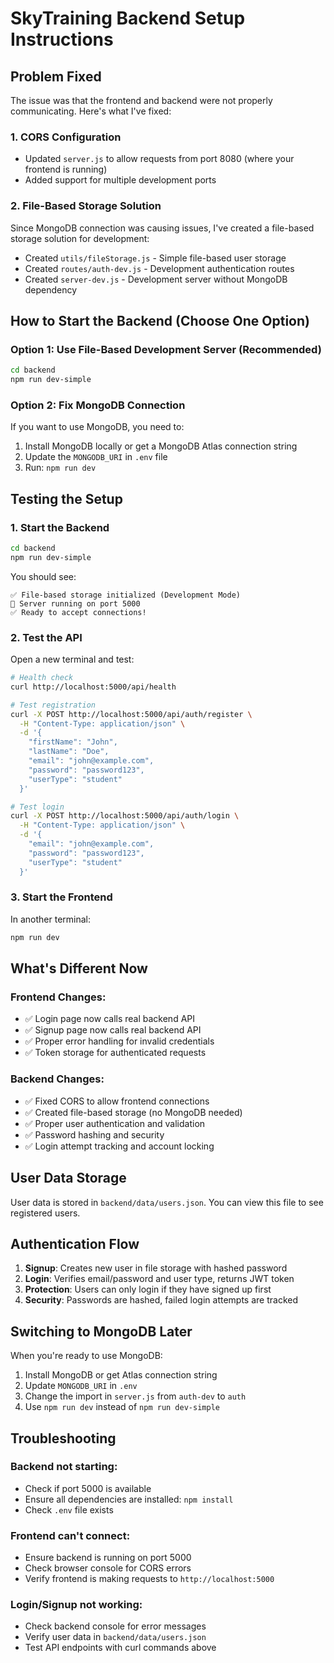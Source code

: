 # SkyTraining Backend Setup Instructions

## Problem Fixed

The issue was that the frontend and backend were not properly communicating. Here's what I've fixed:

### 1. **CORS Configuration**

- Updated `server.js` to allow requests from port 8080 (where your frontend is running)
- Added support for multiple development ports

### 2. **File-Based Storage Solution**

Since MongoDB connection was causing issues, I've created a file-based storage solution for development:

- Created `utils/fileStorage.js` - Simple file-based user storage
- Created `routes/auth-dev.js` - Development authentication routes
- Created `server-dev.js` - Development server without MongoDB dependency

## How to Start the Backend (Choose One Option)

### Option 1: Use File-Based Development Server (Recommended)

```bash
cd backend
npm run dev-simple
```

### Option 2: Fix MongoDB Connection

If you want to use MongoDB, you need to:

1. Install MongoDB locally or get a MongoDB Atlas connection string
2. Update the `MONGODB_URI` in `.env` file
3. Run: `npm run dev`

## Testing the Setup

### 1. Start the Backend

```bash
cd backend
npm run dev-simple
```

You should see:

```
✅ File-based storage initialized (Development Mode)
🚀 Server running on port 5000
✅ Ready to accept connections!
```

### 2. Test the API

Open a new terminal and test:

```bash
# Health check
curl http://localhost:5000/api/health

# Test registration
curl -X POST http://localhost:5000/api/auth/register \
  -H "Content-Type: application/json" \
  -d '{
    "firstName": "John",
    "lastName": "Doe",
    "email": "john@example.com",
    "password": "password123",
    "userType": "student"
  }'

# Test login
curl -X POST http://localhost:5000/api/auth/login \
  -H "Content-Type: application/json" \
  -d '{
    "email": "john@example.com",
    "password": "password123",
    "userType": "student"
  }'
```

### 3. Start the Frontend

In another terminal:

```bash
npm run dev
```

## What's Different Now

### Frontend Changes:

- ✅ Login page now calls real backend API
- ✅ Signup page now calls real backend API
- ✅ Proper error handling for invalid credentials
- ✅ Token storage for authenticated requests

### Backend Changes:

- ✅ Fixed CORS to allow frontend connections
- ✅ Created file-based storage (no MongoDB needed)
- ✅ Proper user authentication and validation
- ✅ Password hashing and security
- ✅ Login attempt tracking and account locking

## User Data Storage

User data is stored in `backend/data/users.json`. You can view this file to see registered users.

## Authentication Flow

1. **Signup**: Creates new user in file storage with hashed password
2. **Login**: Verifies email/password and user type, returns JWT token
3. **Protection**: Users can only login if they have signed up first
4. **Security**: Passwords are hashed, failed login attempts are tracked

## Switching to MongoDB Later

When you're ready to use MongoDB:

1. Install MongoDB or get Atlas connection string
2. Update `MONGODB_URI` in `.env`
3. Change the import in `server.js` from `auth-dev` to `auth`
4. Use `npm run dev` instead of `npm run dev-simple`

## Troubleshooting

### Backend not starting:

- Check if port 5000 is available
- Ensure all dependencies are installed: `npm install`
- Check `.env` file exists

### Frontend can't connect:

- Ensure backend is running on port 5000
- Check browser console for CORS errors
- Verify frontend is making requests to `http://localhost:5000`

### Login/Signup not working:

- Check backend console for error messages
- Verify user data in `backend/data/users.json`
- Test API endpoints with curl commands above
